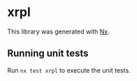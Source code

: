 # xrpl

This library was generated with [Nx](https://nx.dev).

## Running unit tests

Run `nx test xrpl` to execute the unit tests.
